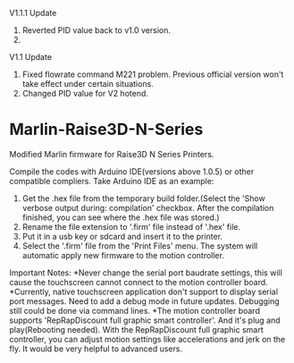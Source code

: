 V1.1.1 Update
1. Reverted PID value back to v1.0 version.
2. 

V1.1 Update
1. Fixed flowrate command M221 problem. Previous official version won't take effect under certain situations.
2. Changed PID value for V2 hotend.


# Marlin-Raise3D-N-Series
Modified Marlin firmware for Raise3D N Series Printers.

Compile the codes with Arduino IDE(versions above 1.0.5) or other compatible compliers. 
Take Arduino IDE as an example: 
1. Get the .hex file from the temporary build folder.(Select the 'Show verbose output during:  compilation' checkbox. After the compilation finished, you can see where the .hex file was stored.)
2. Rename the file extension to '.firm' file instead of '.hex' file.
3. Put it in a usb key or sdcard and insert it to the printer.
4. Select the '.firm' file from the 'Print Files' menu. The system will automatic apply new firmware to the motion controller.

Important Notes:
*Never change the serial port baudrate settings, this will cause the touchscreen cannot connect to the motion controller board. 
*Currently, native touchscreen application don't support to display serial port messages. Need to add a debug mode in future updates. Debugging still could be done via command lines.
*The motion controller board supports 'RepRapDiscount full graphic smart controller'. And it's plug and play(Rebooting needed). With the RepRapDiscount full graphic smart controller, you can adjust motion settings like accelerations and jerk on the fly. It would be very helpful to advanced users.
